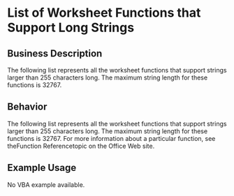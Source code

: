 # List of Worksheet Functions that Support Long Strings

## Business Description
The following list represents all the worksheet functions that support strings larger than 255 characters long. The maximum string length for these functions is 32767.

## Behavior
The following list represents all the worksheet functions that support strings larger than 255 characters long. The maximum string length for these functions is 32767. For more information about a particular function, see theFunction Referencetopic on the Office Web site.

## Example Usage
No VBA example available.